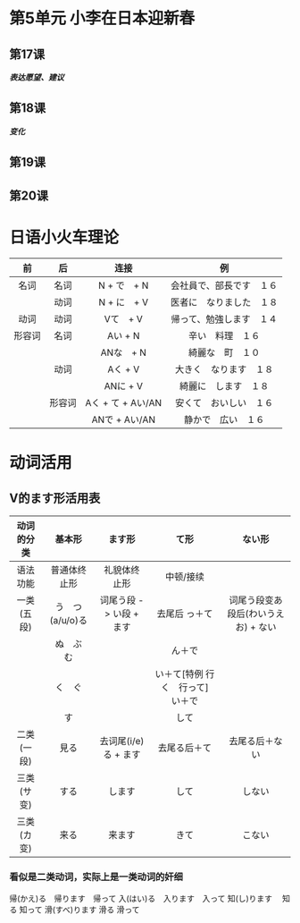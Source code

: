 # 第5单元 小李在日本迎新春
## 第17课 
***表达愿望、建议***
## 第18课
***变化***
## 第19课
## 第20课

# 日语小火车理论
|前|后|连接|例|
|:-:|:-:|:-:|:-:|
|名词|名词|N + で　+ N|会社員で、部長です　１６|
||动词|N + に　+ V|医者に　なりました　１８|
|动词|动词|Vて　+ V|帰って、勉強します　１４|
|形容词|名词|Aい + N|辛い　料理　１６
|||ANな　+ N|綺麗な　町　１０|
||动词|Aく + V|大きく　なります　１８|
|||ANに + V|綺麗に　します　１８|
||形容词|Aく + て + Aい/AN|安くて　おいしい　１６|
|||ANで + Aい/AN|静かで　広い　１６|

# 动词活用
## V的ます形活用表
|动词的分类|基本形|ます形|て形|ない形|
|:-:|:-:|:-:|:-:|:-:|
|语法功能|普通体终止形|礼貌体终止形|中顿/接续||
|一类(五段)|う　つ　(a/u/o)る|词尾う段 -> い段 + ます|去尾后 っ＋て|词尾う段变あ段后(わいうえお) + ない|
||ぬ　ぶ　む||ん＋で||
||く　ぐ||い＋て[特例 行く　行って]　い＋で||
||す||して||
|二类(一段)|見る|去词尾(i/e)る + ます|去尾る后＋て|去尾る后＋ない|
|三类(サ变)|する|します|して|しない|
|三类(カ变)|来る|来ます|きて|こない|
### 看似是二类动词，实际上是一类动词的奸细
帰(かえ)る　帰ります　帰って
入(はい)る　入ります　入って
知(し)ります　  知る     知って
滑(すべ)ります    滑る    滑って
